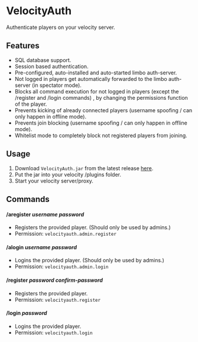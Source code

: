 # VelocityAuth
Authenticate players on your velocity server.

## Features
- SQL database support.
- Session based authentication.
- Pre-configured, auto-installed and auto-started limbo auth-server.
- Not logged in players get automatically forwarded to the limbo auth-server (in spectator mode).
- Blocks all command execution for not logged in players (except the /register and /login commands)
  , by changing the permissions function of the player.  
- Prevents kicking of already connected players (username spoofing / can only happen in offline mode).
- Prevents join blocking (username spoofing / can only happen in offline mode).
- Whitelist mode to completely block not registered players from joining.

## Usage
1. Download `VelocityAuth.jar` from the latest release [here](https://github.com/Osiris-Team/VelocityAuth/releases).
2. Put the jar into your velocity /plugins folder.
3. Start your velocity server/proxy.

## Commands

#### /aregister _username_ _password_
- Registers the provided player. (Should only be used by admins.)
- Permission: `velocityauth.admin.register`

#### /alogin _username_ _password_
- Logins the provided player. (Should only be used by admins.)
- Permission: `velocityauth.admin.login`

#### /register _password_ _confirm-password_
- Registers the provided player.
- Permission: `velocityauth.register`

#### /login _password_
- Logins the provided player.
- Permission: `velocityauth.login`
